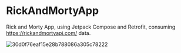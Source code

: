 # RickAndMortyApp
Rick and Morty App, using Jetpack Compose and Retrofit, consuming https://rickandmortyapi.com/ data.


![30d0f76eaf15e28b788086a305c78222](https://github.com/igeorgete/RickAndMortyApp/assets/84391647/ec351160-e5df-4867-bb48-a30a79ce6763)
